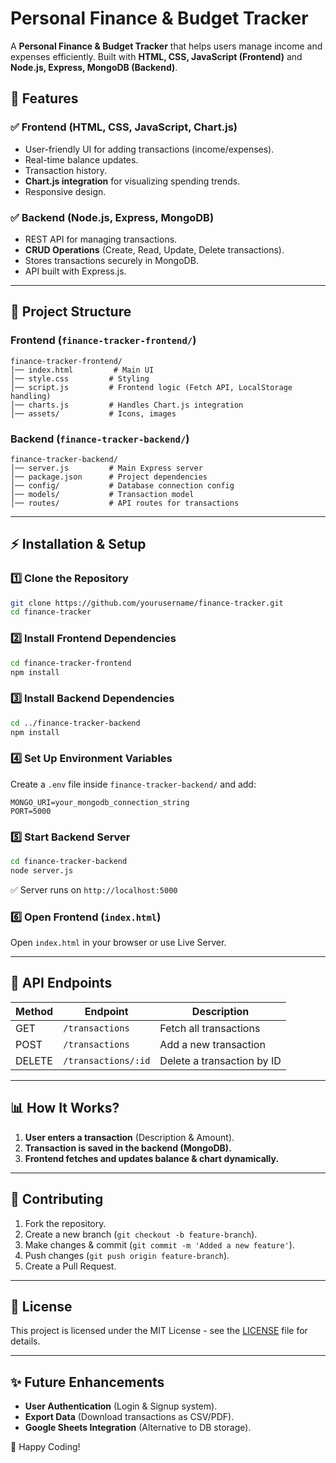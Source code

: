 # Personal Finance & Budget Tracker

A **Personal Finance & Budget Tracker** that helps users manage income and expenses efficiently. Built with **HTML, CSS, JavaScript (Frontend)** and **Node.js, Express, MongoDB (Backend)**.

## 🚀 Features

### ✅ **Frontend (HTML, CSS, JavaScript, Chart.js)**
- User-friendly UI for adding transactions (income/expenses).
- Real-time balance updates.
- Transaction history.
- **Chart.js integration** for visualizing spending trends.
- Responsive design.

### ✅ **Backend (Node.js, Express, MongoDB)**
- REST API for managing transactions.
- **CRUD Operations** (Create, Read, Update, Delete transactions).
- Stores transactions securely in MongoDB.
- API built with Express.js.

---

## 📂 **Project Structure**

### Frontend (`finance-tracker-frontend/`)
```
finance-tracker-frontend/
│── index.html         # Main UI
│── style.css         # Styling
│── script.js         # Frontend logic (Fetch API, LocalStorage handling)
│── charts.js         # Handles Chart.js integration
│── assets/           # Icons, images
```

### Backend (`finance-tracker-backend/`)
```
finance-tracker-backend/
│── server.js         # Main Express server
│── package.json      # Project dependencies
│── config/           # Database connection config
│── models/           # Transaction model
│── routes/           # API routes for transactions
```

---

## ⚡ **Installation & Setup**

### **1️⃣ Clone the Repository**
```bash
git clone https://github.com/yourusername/finance-tracker.git
cd finance-tracker
```

### **2️⃣ Install Frontend Dependencies**
```bash
cd finance-tracker-frontend
npm install
```

### **3️⃣ Install Backend Dependencies**
```bash
cd ../finance-tracker-backend
npm install
```

### **4️⃣ Set Up Environment Variables**
Create a `.env` file inside `finance-tracker-backend/` and add:
```env
MONGO_URI=your_mongodb_connection_string
PORT=5000
```

### **5️⃣ Start Backend Server**
```bash
cd finance-tracker-backend
node server.js
```
✅ Server runs on `http://localhost:5000`

### **6️⃣ Open Frontend (`index.html`)**
Open `index.html` in your browser or use Live Server.

---

## 📡 **API Endpoints**
| Method | Endpoint          | Description                |
|--------|------------------|----------------------------|
| GET    | `/transactions`  | Fetch all transactions     |
| POST   | `/transactions`  | Add a new transaction      |
| DELETE | `/transactions/:id` | Delete a transaction by ID |

---

## 📊 **How It Works?**
1. **User enters a transaction** (Description & Amount).
2. **Transaction is saved in the backend (MongoDB).**
3. **Frontend fetches and updates balance & chart dynamically.**

---

## 🤝 **Contributing**
1. Fork the repository.
2. Create a new branch (`git checkout -b feature-branch`).
3. Make changes & commit (`git commit -m 'Added a new feature'`).
4. Push changes (`git push origin feature-branch`).
5. Create a Pull Request.

---

## 📜 License
This project is licensed under the MIT License - see the [LICENSE](LICENSE) file for details.

---

## ✨ **Future Enhancements**
- **User Authentication** (Login & Signup system).
- **Export Data** (Download transactions as CSV/PDF).
- **Google Sheets Integration** (Alternative to DB storage).

🚀 Happy Coding!

